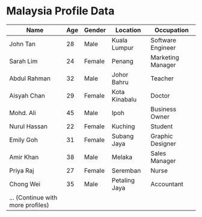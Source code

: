 # Malaysia Profile Data

|   Name              |   Age   |  Gender  | Location          | Occupation          |
|---------------------|---------|----------|-------------------|---------------------|
| John Tan            |   28    |  Male    | Kuala Lumpur      | Software Engineer   |
| Sarah Lim           |   24    | Female   | Penang            | Marketing Manager   |
| Abdul Rahman        |   32    |  Male    | Johor Bahru       | Teacher             |
| Aisyah Chan         |   29    | Female   | Kota Kinabalu     | Doctor              |
| Mohd. Ali           |   45    |  Male    | Ipoh              | Business Owner      |
| Nurul Hassan        |   22    | Female   | Kuching           | Student             |
| Emily Goh           |   31    | Female   | Subang Jaya       | Graphic Designer    |
| Amir Khan           |   38    |  Male    | Melaka            | Sales Manager       |
| Priya Raj           |   27    | Female   | Seremban          | Nurse               |
| Chong Wei           |   35    |  Male    | Petaling Jaya     | Accountant          |
| ... (Continue with more profiles) |
